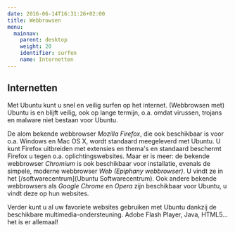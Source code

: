 ```yaml
---
date: 2016-06-14T16:31:26+02:00
title: Webbrowsen
menu:
  mainnav:
    parent: desktop
    weight: 20
    identifier: surfen
    name: Internetten
---
```


## Internetten
Met Ubuntu kunt u snel en veilig surfen op het internet. (Webbrowsen met) Ubuntu is en blijft veilig, ook op lange termijn, o.a. omdat virussen, trojans en malware niet bestaan voor Ubuntu.

De alom bekende webbrowser _Mozilla Firefox_, die ook beschikbaar is voor o.a. Windows en Mac OS X, wordt standaard meegeleverd met Ubuntu. U kunt Firefox uitbreiden met extensies en thema's en standaard beschermt Firefox u tegen o.a. oplichtingswebsites.
Maar er is meer: de bekende webbrowser _Chromium_ is ook beschikbaar voor installatie, evenals de simpele, moderne webbrowser _Web (Epiphany webbrowser)_. U vindt ze in het [/softwarecentrum](Ubuntu Softwarecentrum). Ook andere bekende webbrowsers als _Google Chrome_ en _Opera_ zijn beschikbaar voor Ubuntu, u vindt deze op hun websites.

Verder kunt u al uw favoriete websites gebruiken met Ubuntu dankzij de beschikbare multimedia-ondersteuning. Adobe Flash Player, Java, HTML5... het is er allemaal!
